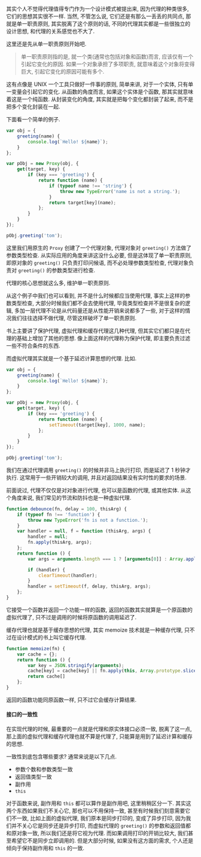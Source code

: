 其实个人不觉得代理值得专门作为一个设计模式被提出来, 因为代理的种类很多, 它们的思想其实很不一样. 当然, 不管怎么说, 它们还是有那么一丢丢的共同点, 那就是单一职责原则, 其实脱离了这个原则的话, 不同的代理其实都是一些很独立的设计思想, 和代理的关系感觉也不大了.

这里还是先从单一职责原则开始吧.

> 单一职责原则指的是, 就一个类(通常也包括对象和函数)而言, 应该仅有一个引起它变化的原因. 如果一个对象承担了多项职责, 就意味着这个对象将变得巨大, 引起它变化的原因可能有多个.

这有点像是 UNIX 一个工具只做好一件事的原则, 简单来讲, 对于一个实体, 只有单一变量会引起它的变化. 从函数的角度而言, 如果这个实体是个函数, 那其实就意味着这是一个纯函数. 从封装变化的角度, 其实就是把每个变化都封装了起来, 而不是把多个变化封装在一起.

下面看一个简单的例子.

```javascript
var obj = {
	greeting(name) {
		console.log(`Hello! ${name}`);
	}
};

var pObj = new Proxy(obj, {
	get(target, key) {
		if (key === 'greeting') {
			return function (name) {
				if (typeof name !== 'string') {
					throw new TypeError('name is not a string.');
				}
				return target[key](name);
			};
		}
	}
});

pObj.greeting('tom');
```

这里我们用原生的 `Proxy` 创建了一个代理对象, 代理对象对 `greeting()` 方法做了参数类型检查. 从实际应用的角度来讲这没什么必要, 但是这体现了单一职责原则, 即原对象的 `greeting()` 只负责打印问候语, 而不必处理参数类型检查, 代理对象负责对 `greeting()` 的参数类型进行检查.

代理的核心思想就这么多, 维护单一职责原则.

从这个例子中我们也可以看到, 并不是什么时候都应当使用代理, 事实上这样的参数类型检查, 大部分时候我们都不会去使用代理, 毕竟类型检查并不是很复杂的逻辑, 多加一层代理不论是从代码量还是从性能开销来说都多了一些, 对于这样的情况我们往往选择不做代理, 尽管这样破坏了单一职责原则.

书上主要讲了保护代理, 虚拟代理和缓存代理这几种代理, 但其实它们都只是在代理的基础上增加了其他的思想. 像上面这样的代理称为保护代理, 即主要负责过滤一些不符合条件的东西.

而虚拟代理其实就是一个基于延迟计算思想的代理. 比如.

```javascript
var obj = {
	greeting(name) {
		console.log(`Hello! ${name}`);
	}
};

var pObj = new Proxy(obj, {
	get(target, key) {
		if (key === 'greeting') {
			return function (name) {
				setTimeout(target[key], 1000, name);
			};
		}
	}
});

pObj.greeting('tom');
```

我们在通过代理调用 `greeting()` 的时候并非马上执行打印, 而是延迟了 1 秒钟才执行. 这常用于一些开销较大的调用, 并且对返回结果没有实时性的要求的场景.

前面说过, 代理不仅仅是对对象进行代理, 也可以是函数的代理, 或其他实体. 从这个角度来说, 我们常见的节流和防抖也是一种虚拟代理.

```javascript
function debounce(fn, delay = 100, thisArg) {
	if (typeof fn !== 'function') {
		throw new TypeError('fn is not a function.');
	}
	var handler = null, f = function (thisArg, args) {
		handler = null;
		fn.apply(thisArg, args);
	};
	return function () {
		var args = arguments.length === 1 ? [arguments[0]] : Array.apply(null, arguments);

		if (handler) {
			clearTimeout(handler);
		}
		handler = setTimeout(f, delay, thisArg, args);
	};
}
```

它接受一个函数并返回一个功能一样的函数, 返回的函数其实就算是一个原函数的虚拟代理了, 只不过是调用的时候将原函数的调用延迟了.

缓存代理也就是基于缓存思想的代理, 其实 memoize 技术就是一种缓存代理, 只不过在设计模式的书上叫它缓存代理.

```javascript
function memoize(fn) {
	var cache = {};
	return function () {
		var key = JSON.stringify(arguments);
		cache[key] = cache[key] || fn.apply(this, Array.prototype.slice(arguments));
		return cache[]
	};
}
```

返回的函数功能同原函数一样, 只不过它会缓存计算结果.



#### 接口的一致性

在实现代理的时候, 最重要的一点就是代理和原实体接口必须一致, 脱离了这一点, 那上面的虚拟代理和缓存代理也就不算是代理了, 只能算是用到了延迟计算和缓存的思想.

一致性到底包含哪些要求? 通常来说是以下几点.

* 参数个数和参数类型一致
* 返回值类型一致
* 副作用
* `this`

对于函数来说, 副作用和 `this` 都可以算作是副作用吧, 这里稍稍区分一下. 其实这两个东西如果我们不关心它, 那也可以不用保持一致, 甚至有时候我们刻意需要它们不一致, 比如上面的虚拟代理, 我们原本是同步打印的, 变成了异步打印, 因为我们并不关心它是同步还是异步打印, 而虚拟代理的 `greeting()` 的参数和返回值都和原对象一致, 所以我们还是将它视为代理. 而如果调用打印的开销比较大, 我们甚至希望它不是同步立即调用的. 但是大部分时候, 如果没有这方面的需求, 个人还是倾向于保持副作用和 `this` 的一致.